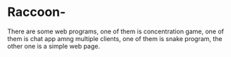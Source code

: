 # Raccoon-
There are some web programs, one of them is concentration game, one of them is chat app amng multiple clients, one of them is snake program, the other one is a simple web page.
